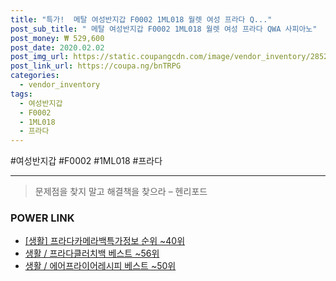 ```yaml
--- 
title: "특가!  메탈 여성반지갑 F0002 1ML018 월렛 여성 프라다 Q..." 
post_sub_title: " 메탈 여성반지갑 F0002 1ML018 월렛 여성 프라다 QWA 사피아노" 
post_money: ₩ 529,600 
post_date: 2020.02.02 
post_img_url: https://static.coupangcdn.com/image/vendor_inventory/2852/b990d5d3e0253de9c2a7e96c4c959e6512f5e6c3b69f1d2f8338eec51f4b.jpg 
post_link_url: https://coupa.ng/bnTRPG 
categories: 
  - vendor_inventory 
tags: 
  - 여성반지갑 
  - F0002 
  - 1ML018 
  - 프라다 
--- 
```

  #여성반지갑 #F0002 #1ML018 #프라다 
<hr> 

> 문제점을 찾지 말고 해결책을 찾으라 – 헨리포드 


### POWER LINK

* <a href="https://blog.naver.com/sakai111/221775714743" target="_blank"> [생활] 프라다카메라백특가정보 순위 ~40위</a>
* <a href="https://blog.naver.com/santokki14/221778398255" target="_blank">생활 / 프라다클러치백 베스트 ~56위</a>
* <a href="https://blog.naver.com/santokki14/221787120173" target="_blank">생활 / 에어프라이어레시피 베스트 ~50위</a>
